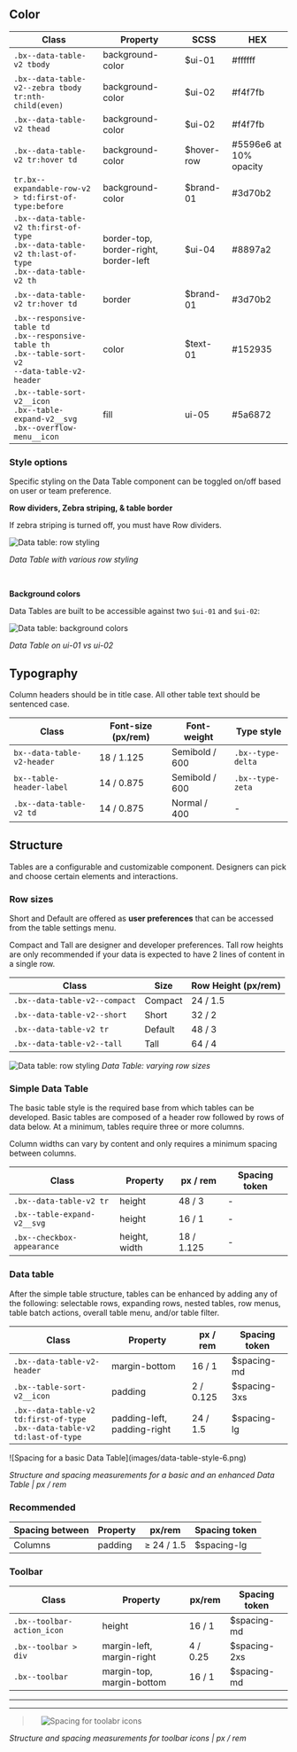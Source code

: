 ## Color

| Class                                                                                         | Property         | SCSS       | HEX       |
|-----------------------------------------------------------------------------------------------|------------------|------------|-----------|
| `.bx--data-table-v2 tbody`                                                                    | background-color | $ui-01     | #ffffff   |
| `.bx--data-table-v2--zebra tbody tr:nth-child(even)`                                          | background-color | $ui-02     | #f4f7fb   |
| `.bx--data-table-v2 thead`                                                                    | background-color | $ui-02     | #f4f7fb   |
| `.bx--data-table-v2 tr:hover td`                                                              | background-color | $hover-row | #5596e6 at 10% opacity   |
| `tr.bx--expandable-row-v2 > td:first-of-type:before`                                          | background-color | $brand-01  | #3d70b2   |
| `.bx--data-table-v2 th:first-of-type` </br> `.bx--data-table-v2 th:last-of-type` </br> `.bx--data-table-v2 th`   | border-top, border-right, border-left|  $ui-04   |  #8897a2  |
| `.bx--data-table-v2 tr:hover td`                                                              | border           | $brand-01  | #3d70b2   |
| `.bx--responsive-table td` </br> `.bx--responsive-table th` </br> `.bx--table-sort-v2` </br> `--data-table-v2-header`   | color            | $text-01   | #152935   |
| `.bx--table-sort-v2__icon` </br> `.bx--table-expand-v2__svg` </br> `.bx--overflow-menu__icon` | fill             | ui-05      | #5a6872   |


### Style options
Specific styling on the Data Table component can be toggled on/off based on user or team preference.

**Row dividers, Zebra striping, & table border**

If zebra striping is turned off, you must have Row dividers.

![Data table: row styling](images/data-table-style-1.png)

_Data Table with various row styling_

<br/>

**Background colors**

Data Tables are built to be accessible against two `$ui-01` and `$ui-02`:

![Data table: background colors](images/data-table-style-2.png)

_Data Table on ui-01 vs ui-02_

## Typography
Column headers should be in title case. All other table text should be sentenced case.

| Class                      | Font-size (px/rem)| Font-weight    | Type style       |
|----------------------------|-------------------|----------------|------------------|
| `bx--data-table-v2-header` | 18 / 1.125        | Semibold / 600 | `.bx--type-delta`|
| `bx--table-header-label`   | 14 / 0.875        | Semibold / 600 | `.bx--type-zeta` |
| `.bx--data-table-v2 td`    | 14 / 0.875        | Normal / 400   | - |


## Structure
Tables are a configurable and customizable component. Designers can pick and choose certain elements and interactions.

### Row sizes
Short and Default are offered as **user preferences** that can be accessed from the table settings menu.

Compact and Tall are designer and developer preferences. Tall row heights are only recommended if your data is expected to have 2 lines of content in a single row.


|Class                        | Size     | Row Height (px/rem) |
|-----------------------------|----------| --------------------|
|`.bx--data-table-v2--compact`| Compact  |  24 / 1.5           |
|`.bx--data-table-v2--short`  | Short    |  32 / 2             |
|`.bx--data-table-v2 tr`      | Default  |  48 / 3             |
|`.bx--data-table-v2--tall`   | Tall     |  64 / 4             |


![Data table: row styling](images/data-table-style-3.png)
_Data Table: varying row sizes_


### Simple Data Table
The basic table style is the required base from which tables can be developed. Basic tables are composed of a header row followed by rows of data below. At a minimum, tables require three or more columns.

Column widths can vary by content and only requires a minimum spacing between columns.

| Class                      | Property      | px / rem  | Spacing token |
|----------------------------|---------------|-----------|---------------|
| `.bx--data-table-v2 tr`    | height        | 48 / 3    | -             |
| `.bx--table-expand-v2__svg`| height        | 16 / 1    | -             |
| `.bx--checkbox-appearance` | height, width | 18 / 1.125| -             |


### Data table
After the simple table structure, tables can be enhanced by adding any of the following: selectable rows, expanding rows, nested tables, row menus, table batch actions, overall table menu, and/or table filter.

| Class                                                                            | Property                     | px / rem   | Spacing token |
|----------------------------------------------------------------------------------|------------------------------|------------|---------------|
|`.bx--data-table-v2-header`                                                       | margin-bottom                | 16 / 1     | $spacing-md   |
|`.bx--table-sort-v2__icon`                                                        | padding                      | 2 / 0.125  | $spacing-3xs  |
|`.bx--data-table-v2 td:first-of-type` </br>  `.bx--data-table-v2 td:last-of-type` | padding-left, padding-right  | 24  / 1.5  | $spacing-lg   |


<div data-insert-component="ImageGrid">
  <div>
![Spacing for a basic Data Table](images/data-table-style-6.png)
</div>
</div>


_Structure and spacing measurements for a basic and an enhanced Data Table | px / rem_

### Recommended

| Spacing between         | Property  |  px/rem    | Spacing token |
|-------------------------|-----------|------------|---------------|
| Columns                 | padding   | ≥ 24 / 1.5 | $spacing-lg   |


### Toolbar

| Class                      | Property                  | px/rem  | Spacing token|
|----------------------------|---------------------------|---------|--------------|
| `.bx--toolbar-action_icon` | height                    | 16 / 1  | $spacing-md  |
| `.bx--toolbar > div`       | margin-left, margin-right | 4 / 0.25| $spacing-2xs |
| `.bx--toolbar`             | margin-top, margin-bottom | 16 / 1  | $spacing-md  |

<!-- Note: broken down by individual icons -->

---
***
> 
![Spacing for toolabr icons](images/data-table-style-7.png)

_Structure and spacing measurements for toolbar icons | px / rem_
